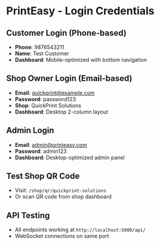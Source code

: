 # PrintEasy - Login Credentials

## Customer Login (Phone-based)
- **Phone**: 9876543211
- **Name**: Test Customer
- **Dashboard**: Mobile-optimized with bottom navigation

## Shop Owner Login (Email-based)
- **Email**: quickprint@example.com
- **Password**: password123
- **Shop**: QuickPrint Solutions
- **Dashboard**: Desktop 2-column layout

## Admin Login
- **Email**: admin@printeasy.com
- **Password**: admin123
- **Dashboard**: Desktop-optimized admin panel

## Test Shop QR Code
- Visit: `/shop/qr/quickprint-solutions`
- Or scan QR code from shop dashboard

## API Testing
- All endpoints working at `http://localhost:5000/api/`
- WebSocket connections on same port